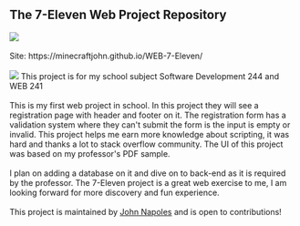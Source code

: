 <h2>The 7-Eleven Web Project Repository</h2>
<a href="https://minecraftjohn.github.io/WEB-7-Eleven/" target="_blank" rel="noopener noreferrer">
     <img src="https://raw.githubusercontent.com/MinecraftJohn/pinoylifecraft.com/1e9142fe524a13191ae19244be5da81daa016bf9/resources/repositry-status/repository-status-active.svg">
</a>
<br>
<br>
Site: https://minecraftjohn.github.io/WEB-7-Eleven/<br>
<br>
<img src="https://github.com/MinecraftJohn/WEB-711/blob/4L-WEB-7/11/assets/images/repository-webpreview.png?raw=true">
This project is for my school subject Software Development 244 and WEB 241<br>
<br>
This is my first web project in school. In this project they will see a registration page with header and footer on it. The registration form has a validation system where they can't submit the form is the input is empty or invalid. This project helps me earn more knowledge about scripting, it was hard and thanks a lot to stack overflow community. The UI of this project was based on my professor's PDF sample.<br>
<br>
I plan on adding a database on it and dive on to back-end as it is required by the professor. The 7-Eleven project is a great web exercise to me, I am looking forward for more discovery and fun experience.<br>
<br>
This project is maintained by <a href="https://github.com/MinecraftJohn" target="_blank" rel="noopener noreferrer">John Napoles</a> and is open to contributions!
